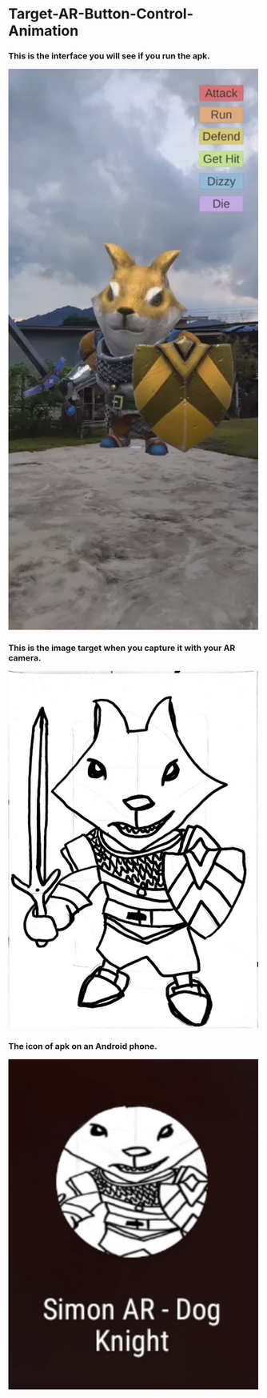 # Target-AR-Button-Control-Animation

### This is the interface you will see if you run the apk.
<img src="UI.png" width="500">

<br>

### This is the image target when you capture it with your AR camera.
<img src="image-target.png" width="500">

<br>

### The icon of apk on an Android phone.
<img src="icon.png" width="500">

